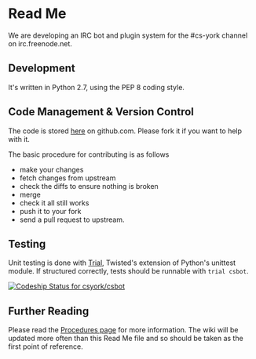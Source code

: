 # Read Me #

We are developing an IRC bot and plugin system for the #cs-york channel on irc.freenode.net.

## Development ##
It's written in Python 2.7, using the PEP 8 coding style.

## Code Management & Version Control ##
The code is stored [here](http://github.com/HackSoc/csbot/) on github.com. Please fork it if you want to help with it.

The basic procedure for contributing is as follows

- make your changes
- fetch changes from upstream
- check the diffs to ensure nothing is broken
- merge
- check it all still works
- push it to your fork
- send a pull request to upstream.

## Testing ##

Unit testing is done with [Trial](http://twistedmatrix.com/documents/current/core/howto/trial.html), 
Twisted's extension of Python's unittest module.  If structured correctly, tests should be runnable 
with `trial csbot`.

[![Codeship Status for csyork/csbot](https://www.codeship.io/projects/5f4323e0-9d4e-0131-a30d-7e1e6c5b7178/status?branch=master)](https://www.codeship.io/projects/17895)

## Further Reading ##
Please read the [Procedures page](https://github.com/HackSoc/csbot/wiki/Procedure) for more information. The wiki will be updated more often than this Read Me file and so should be taken as the first point of reference.
